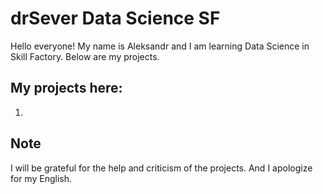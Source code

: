 # drSever Data Science SF
Hello everyone! My name is Aleksandr and I am learning Data Science in Skill Factory.
Below are my projects.

## My projects here:

1. 

## Note
I will be grateful for the help and criticism of the projects. And I apologize for my English.